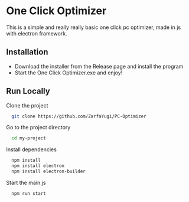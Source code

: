 
# One Click Optimizer

This is a simple and really really basic one click pc optimizer, made in js with electron framework.

## Installation

- Download the installer from the Release page and install the program
- Start the One Click Optimizer.exe and enjoy!
    
## Run Locally

Clone the project

```bash
  git clone https://github.com/ZarfaYugi/PC-Optimizer
```

Go to the project directory

```bash
  cd my-project
```

Install dependencies

```bash
  npm install
  npm install electron
  npm install electron-builder
```

Start the main.js

```bash
  npm run start
```

